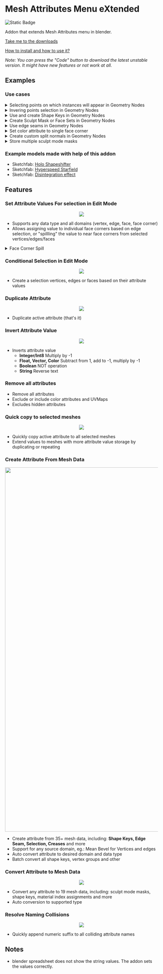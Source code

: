 # Mesh Attributes Menu eXtended
![Static Badge](https://img.shields.io/badge/blender-3.1.0%2B-orange)

 Addon that extends Mesh Attributes menu in blender.

[Take me to the downloads](https://github.com/00004707/blender-mesh-attribute-menu-extended/releases/)

[How to install and how to use it?](https://github.com/00004707/blender-mesh-attribute-menu-extended/wiki)

_Note: You can press the "Code" button to download the latest unstable version. It might have new features or not work at all._

## Examples 

### Use cases

<details> <summary>Selecting points on which instances will appear in Geometry Nodes</summary>
 <p align="center">
 
  https://github.com/00004707/blender-mesh-attribute-menu-extended/assets/117545764/9e0e5101-9cfa-42d9-913b-c0cc15b527fa

</p>
</details>

<details> <summary>Invering points selection in Geometry Nodes</summary>
    <p align="center">


https://github.com/00004707/blender-mesh-attribute-menu-extended/assets/117545764/4c9b79bd-5bbc-4ed6-ac16-8a9bfd1dbbf4


</p>

</details>

<details> <summary>Use and create Shape Keys in Geometry Nodes</summary>
    <p align="center">



https://github.com/00004707/blender-mesh-attribute-menu-extended/assets/117545764/f8df6eee-7320-4625-bb88-a907302fcd93



</p>
    <ul><li>Create Shape Key Position Vector Attributes and use Set Position node</li>
          <li>Create Shape Key Offset Vector Attributes to use with Offset input of Set Position node</li>
</ul>
</details>

<details> <summary>Create Sculpt Mask or Face Sets in Geometry Nodes</summary>
    <p align="center">




https://github.com/00004707/blender-mesh-attribute-menu-extended/assets/117545764/0235c907-5bc8-4112-aeab-b0a956ffa58b


</p>
    <ul>
        <li>Convert float vertex attributes to sculpt mode mask</li>
        <li>Convert integer vertex attributes to face sets</li>
    </ul>
    <br>
</details>

<details> <summary>Use edge seams in Geometry Nodes</summary>
    <p align="center">




https://github.com/00004707/blender-mesh-attribute-menu-extended/assets/117545764/13dd6501-ba71-4c9e-96b4-0acb196d6217


</p>
    <ul>
    <li>Convert edge seams to boolean edge attribute</li>
    </ul>
</details>

<details> <summary>Set color attribute to single face corner</summary>
    <p align="center">

https://github.com/00004707/blender-mesh-attribute-menu-extended/assets/117545764/5db821ce-1a01-4868-a2f2-ad677fec9a36



 </p>

<ul>
<li>Using attribute value assignment menu</li>
</ul>
</details>

<details> <summary>Create custom split normals in Geometry Nodes</summary>
    <p align="center">
  <img width="600" src="https://i.imgur.com/dEkRTRM.png">
</p>
    <ul>
        <li>Assign custom split normals created in geometry nodes to mesh</li>
    </ul>
</details>

<details> <summary>Store multiple sculpt mode masks</summary>
    <p align="center">




https://github.com/00004707/blender-mesh-attribute-menu-extended/assets/117545764/2a67c1c9-aa94-4cad-b2cb-21d988470eb0


</p>
    <ul>
    <li>Using multiple float attributes and conversion tools</li>
    </ul>
</details>

### Example models made with help of this addon

* Sketchfab: [Holo Shapeshifter](https://sketchfab.com/3d-models/holo-shapeshifter-5d581768fbe3425c8540e3ff329707bc)
* Sketchfab: [Hyperspeed Starfield](https://sketchfab.com/3d-models/hyperspeed-starfield-6938925b3b5d40f6ba45a637e862a338)
* Sketchfab: [Disintegration effect](https://sketchfab.com/3d-models/disintegration-effect-7bcb3b17d50240c2be0f5dffffcb1308)


## Features

### Set Attribute Values For selection in Edit Mode

<p align="center">
  <img src="https://i.imgur.com/xfzUJWM.png">
</p>

* Supports any data type and all domains (vertex, edge, face, face corner)
* Allows assigning value to individual face corners based on edge selection, or "spillling" the value to near face corners from selected vertices/edges/faces

<details> <summary>Face Corner Spill</summary>
    <p align="center">
  <img width="600" src="https://i.imgur.com/YQyma0i.png">
</p>
</details>

### Conditional Selection in Edit Mode
<p align="center">
  <img src="https://i.imgur.com/h2nKael.png">
</p>

* Create a selection vertices, edges or faces based on their attribute values


### Duplicate Attribute
<p align="center">
  <img src="https://i.imgur.com/d0TS8Mi.png">
</p>

* Duplicate active attribute (that's it)


### Invert Attribute Value
<p align="center">
  <img src="https://i.imgur.com/8BNxjKi.png">
</p>

* Inverts attribute value
  * **Integer/Int8** Multiply by -1
  * **Float, Vector, Color** Subtract from 1, add to -1, multiply by -1
  * **Boolean** NOT operation
  * **String** Reverse text


### Remove all attributes

* Remove all attributes
* Exclude or include color attributes and UVMaps
* Excludes hidden attributes


### Quick copy to selected meshes

<p align="center">
  <img src="https://i.imgur.com/nZ8EWW8.png">
</p>

* Quickly copy active attribute to all selected meshes
* Extend values to meshes with more attribute value storage by duplicating or repeating 

### Create Attribute From Mesh Data

<p align="center">
  <img width="1200" src="https://i.imgur.com/zwJSbzq.png">
</p>

* Create attribute from 35+ mesh data, including: **Shape Keys, Edge Seam, Selection, Creases** and more
* Support for any source domain, eg.: Mean Bevel for Vertices and edges
* Auto convert attribute to desired domain and data type
* Batch convert all shape keys, vertex groups and other


### Convert Attribute to Mesh Data

<p align="center">
  <img src="https://i.imgur.com/69d4BuF.png">
</p>

* Convert any attribute to 19 mesh data, including: sculpt mode masks, shape keys, material index assignments and more
* Auto conversion to supported type

### Resolve Naming Collisions

<p align="center">
  <img src="https://i.imgur.com/r27JpTY.png">
</p>


* Quickly append numeric suffix to all colliding attribute names

## Notes

* blender spreadsheet does not show the string values. The addon sets the values correctly.
